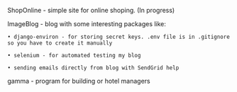 ShopOnline - simple site for online shoping. (In progress)


ImageBlog - blog with some interesting packages like:

    • django-environ - for storing secret keys. .env file is in .gitignore so you have to create it manually
     
    • selenium - for automated testing my blog
    
    • sending emails directly from blog with SendGrid help


gamma - program for building or hotel managers
